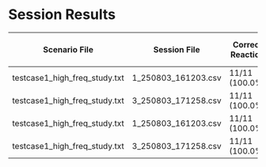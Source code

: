 # Session Results

| Scenario File | Session File | Correct Reaction | Auto Alert Config | Response Time Buffer |
|---------------|--------------|------------------|-------------------|---------------------|
| testcase1_high_freq_study.txt | 1_250803_161203.csv | 11/11 (100.0%) | - | 10s |
| testcase1_high_freq_study.txt | 3_250803_171258.csv | 11/11 (100.0%) | - | 10s |
| testcase1_high_freq_study.txt | 1_250803_161203.csv | 11/11 (100.0%) | automation_bias_accurate_20_80.json | 10s |
| testcase1_high_freq_study.txt | 3_250803_171258.csv | 11/11 (100.0%) | automation_bias_accurate_20_80.json | 10s |